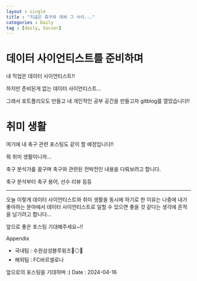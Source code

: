```yaml
---
layout : single
title : "지금은 축구와 데싸 그 사이..."
categories : Daily
tag : [daily, Soccer]
---
```


# 데이터 사이언티스트를 준비하며
내 직업은 데이터 사이언티스트!!

하지만 준비된게 없는 데이터 사이언티스트...

그래서 포트폴리오도 만들고 내 개인적인 공부 공간을 만들고자 gitblog를 열었습니다!!


# 취미 생활
여기에 내 축구 관련 포스팅도 같이 할 예정입니다!!

뭐 취미 생활이니까... 

축구 분석가를 꿈구며 축구와 관련된 전박전인 내용을 다뤄보려고 합니다. 

축구 분석부터 축구 용어, 선수 리뷰 등등

---

오늘 이렇게 데이터 사이언티스트와 취미 생활을 동시에 하기로 한 이유는 나중에 내가 좋아하는 분야에서 데이터 사이언티스트로 일할 수 있으면 좋을 것 같다는 생각에 흔적을 남기려고 합니다...

앞으로 좋은 포스팅 기대해주세요~!!


Appendix
- 국내팀 : 수원삼성블루윙즈🔵⚪🔴
- 해외팀 : FC바르셀로나
  

앞으로의 포스팅을 기대하며 :)
Date : 2024-04-16



